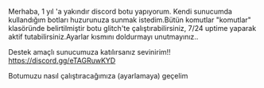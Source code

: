 Merhaba, 1 yıl 'a yakındır discord botu yapıyorum. Kendi sunucumda kullandığım botları huzurunuza sunmak istedim.Bütün komutlar "komutlar" klasöründe belirtilmiştir botu glitch'te çalıştırabilirsiniz, 7/24 uptime yaparak aktif tutabilirsiniz.Ayarlar kısmını doldurmayı unutmayınız..

Destek amaçlı sunucumuza katılırsanız sevinirim!! https://discord.gg/eTAGRuwKYD

Botumuzu nasıl çalıştıracağımıza (ayarlamaya) geçelim

